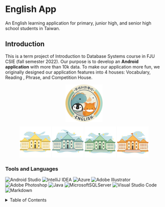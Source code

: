# English App

An English learning application for primary, junior high, and senior high school students in Taiwan.
<br />

## Introduction

This is a term project of Introduction to Database Systems course in FJU CSIE (fall semester 2022). Our purpose is to develop an **Android application** with more than 10k data. To make our application more fun, we originally designed our application features into 4 houses: Vocabulary, Reading , Phrase, and Competition House.

<p align="center">
  <img
    src="images/logo_circle01.png"
    width="120"
    height="120"
    align="center"
    title="English App icon"
    style="display: inline-block; margin: 0 auto; max-width: 120px"
    >
</p>

<p align="center">
  <img
  src="images/house_vocabulary.svg"
  width="100"
  height="100"
  title="Vocabulary House"
  style="display: inline-block; margin: 0 auto; max-width: 100px">
    <img
  src="images/house_phrase.svg"
  width="100"
  height="100"
  title="Phrase House"
  style="display: inline-block; margin: 0 auto; max-width: 100px">
    <img
  src="images/house_reading.svg"
  width="100"
  height="100"
  title="Reading House"
  style="display: inline-block; margin: 0 auto; max-width: 100px">
    <img
  src="images/house_competition.svg"
  width="100"
  height="100"
  title="Competition House"
  style="display: inline-block; margin: 0 auto; max-width: 100px">
</p>

### Tools and Languages
![Android Studio](https://img.shields.io/badge/Android%20Studio-3DDC84.svg?style=for-the-badge&logo=android-studio&logoColor=white) ![IntelliJ IDEA](https://img.shields.io/badge/IntelliJIDEA-000000.svg?style=for-the-badge&logo=intellij-idea&logoColor=white) ![Azure](https://img.shields.io/badge/azure-%230072C6.svg?style=for-the-badge&logo=microsoftazure&logoColor=white) ![Adobe Illustrator](https://img.shields.io/badge/adobe%20illustrator-%23FF9A00.svg?style=for-the-badge&logo=adobe%20illustrator&logoColor=white) ![Adobe Photoshop](https://img.shields.io/badge/adobe%20photoshop-%2331A8FF.svg?style=for-the-badge&logo=adobe%20photoshop&logoColor=white) ![Java](https://img.shields.io/badge/java-%23ED8B00.svg?style=for-the-badge&logo=java&logoColor=white) ![MicrosoftSQLServer](https://img.shields.io/badge/Microsoft%20SQL%20Server-CC2927?style=for-the-badge&logo=microsoft%20sql%20server&logoColor=white) ![Visual Studio Code](https://img.shields.io/badge/Visual%20Studio%20Code-0078d7.svg?style=for-the-badge&logo=visual-studio-code&logoColor=white) ![Markdown](https://img.shields.io/badge/markdown-%23000000.svg?style=for-the-badge&logo=markdown&logoColor=white)

<details><summary>Table of Contents</summary>
<p>
* [Tools and Languages](#tools-and-languages)

</p>
</details>


